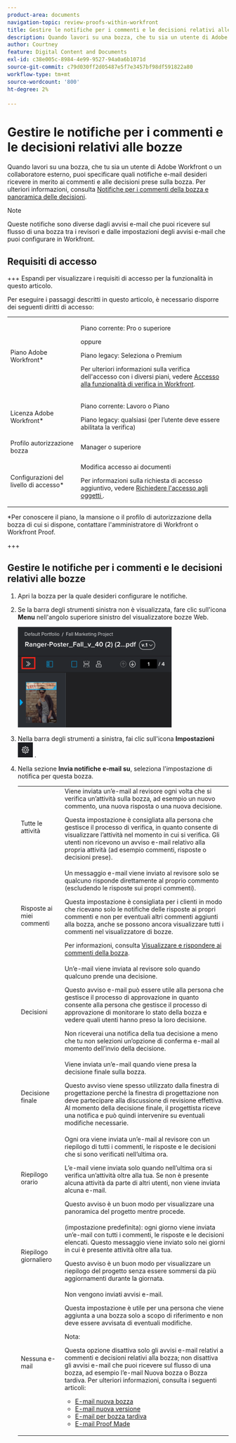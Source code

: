 ```yaml
---
product-area: documents
navigation-topic: review-proofs-within-workfront
title: Gestire le notifiche per i commenti e le decisioni relativi alle bozze
description: Quando lavori su una bozza, che tu sia un utente di Adobe Workfront o un collaboratore esterno, puoi specificare quali notifiche e-mail desideri ricevere in merito ai commenti e alle decisioni prese sulla bozza. Per ulteriori informazioni, consulta Notifiche per commenti e decisioni relativi alla bozza.
author: Courtney
feature: Digital Content and Documents
exl-id: c38e005c-8984-4e99-9527-94a0a6b1071d
source-git-commit: c79d030ff2d05487e5f7e3457bf98df591822a80
workflow-type: tm+mt
source-wordcount: '800'
ht-degree: 2%

---
```


# Gestire le notifiche per i commenti e le decisioni relativi alle bozze

<!-- Audited: 4/2025 -->

Quando lavori su una bozza, che tu sia un utente di Adobe Workfront o un collaboratore esterno, puoi specificare quali notifiche e-mail desideri ricevere in merito ai commenti e alle decisioni prese sulla bozza. Per ulteriori informazioni, consulta [Notifiche per i commenti della bozza e panoramica delle decisioni](../../../review-and-approve-work/proofing/proofing-overview/notifications-proof-comments-decisions.md).

>[!NOTE]
>
>Queste notifiche sono diverse dagli avvisi e-mail che puoi ricevere sul flusso di una bozza tra i revisori e dalle impostazioni degli avvisi e-mail che puoi configurare in Workfront.

## Requisiti di accesso

+++ Espandi per visualizzare i requisiti di accesso per la funzionalità in questo articolo.

Per eseguire i passaggi descritti in questo articolo, è necessario disporre dei seguenti diritti di accesso:

<table style="table-layout:auto"> 
 <col> 
 <col> 
 <tbody> 
  <tr> 
   <td role="rowheader">Piano Adobe Workfront*</td> 
   <td> <p>Piano corrente: Pro o superiore</p> <p>oppure</p> <p>Piano legacy: Seleziona o Premium</p> <p>Per ulteriori informazioni sulla verifica dell'accesso con i diversi piani, vedere <a href="/help/quicksilver/administration-and-setup/manage-workfront/configure-proofing/access-to-proofing-functionality.md" class="MCXref xref">Accesso alla funzionalità di verifica in Workfront</a>.</p> </td> 
  </tr> 
  <tr> 
   <td role="rowheader">Licenza Adobe Workfront*</td> 
   <td> <p>Piano corrente: Lavoro o Piano</p> <p>Piano legacy: qualsiasi (per l’utente deve essere abilitata la verifica)</p> </td> 
  </tr> 
  <tr> 
   <td role="rowheader">Profilo autorizzazione bozza </td> 
   <td>Manager o superiore</td> 
  </tr> 
  <tr> 
   <td role="rowheader">Configurazioni del livello di accesso*</td> 
   <td> <p>Modifica accesso ai documenti</p> <p>Per informazioni sulla richiesta di accesso aggiuntivo, vedere <a href="../../../workfront-basics/grant-and-request-access-to-objects/request-access.md" class="MCXref xref">Richiedere l'accesso agli oggetti </a>.</p> </td> 
  </tr> 
 </tbody> 
</table>

&#42;Per conoscere il piano, la mansione o il profilo di autorizzazione della bozza di cui si dispone, contattare l&#39;amministratore di Workfront o Workfront Proof.

+++

## Gestire le notifiche per i commenti e le decisioni relativi alle bozze

1. Apri la bozza per la quale desideri configurare le notifiche.
1. Se la barra degli strumenti sinistra non è visualizzata, fare clic sull&#39;icona **Menu** nell&#39;angolo superiore sinistro del visualizzatore bozze Web.

   ![icona_menu_in_Proofing_Viewer.png](assets/menu-icon-in-proofing-viewer-350x228.png)

1. Nella barra degli strumenti a sinistra, fai clic sull&#39;icona **Impostazioni** ![Impostazioni_icona.png](assets/settings-icon.png) .

1. Nella sezione **Invia notifiche e-mail su**, seleziona l&#39;impostazione di notifica per questa bozza.

   <table style="table-layout:auto"> 
    <col> 
    <col> 
    <tbody> 
     <tr> 
      <td role="rowheader">Tutte le attività</td> 
      <td>Viene inviata un’e-mail al revisore ogni volta che si verifica un’attività sulla bozza, ad esempio un nuovo commento, una nuova risposta o una nuova decisione.<br><p>Questa impostazione è consigliata alla persona che gestisce il processo di verifica, in quanto consente di visualizzare l’attività nel momento in cui si verifica. Gli utenti non ricevono un avviso e-mail relativo alla propria attività (ad esempio commenti, risposte o decisioni prese).</p></td> 
     </tr> 
     <tr> 
      <td role="rowheader">Risposte ai miei commenti</td> 
      <td>Un messaggio e-mail viene inviato al revisore solo se qualcuno risponde direttamente al proprio commento (escludendo le risposte sui propri commenti).<p>Questa impostazione è consigliata per i clienti in modo che ricevano solo le notifiche delle risposte ai propri commenti e non per eventuali altri commenti aggiunti alla bozza, anche se possono ancora visualizzare tutti i commenti nel visualizzatore di bozze.</p>
      <p>Per informazioni, consulta <a href="../../../review-and-approve-work/proofing/reviewing-proofs-within-workfront/comment-on-a-proof/view-proof-comments.md" class="MCXref xref">Visualizzare e rispondere ai commenti della bozza</a>.</p></td> 
     </tr> 
     <tr> 
      <td role="rowheader">Decisioni</td> 
      <td>Un’e-mail viene inviata al revisore solo quando qualcuno prende una decisione.<br><p>Questo avviso e-mail può essere utile alla persona che gestisce il processo di approvazione in quanto consente alla persona che gestisce il processo di approvazione di monitorare lo stato della bozza e vedere quali utenti hanno preso la loro decisione.<br></p><p>Non riceverai una notifica della tua decisione a meno che tu non selezioni un’opzione di conferma e-mail al momento dell’invio della decisione.</p></td> 
     </tr> 
     <tr> 
      <td role="rowheader">Decisione finale</td> 
      <td>Viene inviata un’e-mail quando viene presa la decisione finale sulla bozza.<br><p>Questo avviso viene spesso utilizzato dalla finestra di progettazione perché la finestra di progettazione non deve partecipare alla discussione di revisione effettiva. Al momento della decisione finale, il progettista riceve una notifica e può quindi intervenire su eventuali modifiche necessarie.<br></p></td> 
     </tr> 
     <tr> 
      <td role="rowheader">Riepilogo orario</td> 
      <td>Ogni ora viene inviata un’e-mail al revisore con un riepilogo di tutti i commenti, le risposte e le decisioni che si sono verificati nell’ultima ora.<br><p>L’e-mail viene inviata solo quando nell’ultima ora si verifica un’attività oltre alla tua. Se non è presente alcuna attività da parte di altri utenti, non viene inviata alcuna e-mail.<br></p><p>Questo avviso è un buon modo per visualizzare una panoramica del progetto mentre procede.</p></td> 
     </tr> 
     <tr> 
      <td role="rowheader">Riepilogo giornaliero</td> 
      <td>(impostazione predefinita): ogni giorno viene inviata un’e-mail con tutti i commenti, le risposte e le decisioni elencati. Questo messaggio viene inviato solo nei giorni in cui è presente attività oltre alla tua.<br><p>Questo avviso è un buon modo per visualizzare un riepilogo del progetto senza essere sommersi da più aggiornamenti durante la giornata.<br></p></td> 
     </tr> 
     <tr> 
      <td role="rowheader">Nessuna e-mail</td> 
      <td>Non vengono inviati avvisi e-mail.<br><p>Questa impostazione è utile per una persona che viene aggiunta a una bozza solo a scopo di riferimento e non deve essere avvisata di eventuali modifiche.</p><p>Nota: <p>Questa opzione disattiva solo gli avvisi e-mail relativi a commenti e decisioni relativi alla bozza; non disattiva gli avvisi e-mail che puoi ricevere sul flusso di una bozza, ad esempio l’e-mail Nuova bozza o Bozza tardiva. Per ulteriori informazioni, consulta i seguenti articoli: </p>
        <ul>
         <li><a href="../../../workfront-proof/wp-emailsntfctns/proof-notifications-and-reminders/new-proof-email.md" class="MCXref xref">E-mail nuova bozza</a></li>
         <li><a href="../../../workfront-proof/wp-emailsntfctns/proof-notifications-and-reminders/new-version-email.md" class="MCXref xref">E-mail nuova versione</a></li>
         <li><a href="../../../workfront-proof/wp-emailsntfctns/proof-notifications-and-reminders/late-proof-email.md" class="MCXref xref">E-mail per bozza tardiva</a></li>
         <li><a href="../../../workfront-proof/wp-emailsntfctns/proof-notifications-and-reminders/proof-made-email.md" class="MCXref xref">E-mail Proof Made</a></li>
        </ul></p></td> 
     </tr> 
    </tbody> 
   </table>
